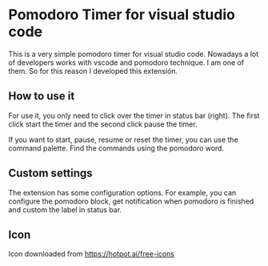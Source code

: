 # Pomodoro Timer for visual studio code 

This is a very simple pomodoro timer for visual studio code.
Nowadays a lot of developers works with vscode and pomodoro technique. I am one of them. So for this reason I developed this extensión. 

## How to use it
For use it, you only need to click over the timer in status bar (right). The first click start the timer and the second click pause the timer.

If you want to start, pause, resume or reset the timer, you can use the command palette. Find the commands using the pomodoro word.

## Custom settings
The extension has some configuration options. For example, you can configure the pomodoro block, get notification when pomodoro is finished and custom the label in status bar.

## Icon
Icon downloaded from https://hotpot.ai/free-icons